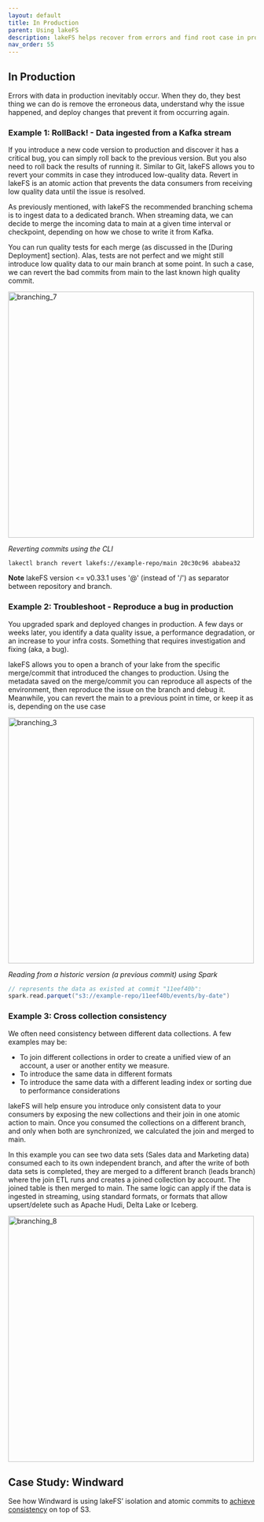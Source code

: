 ```yaml
---
layout: default
title: In Production
parent: Using lakeFS
description: lakeFS helps recover from errors and find root case in production.
nav_order: 55
---
```


## In Production

Errors with data in production inevitably occur. When they do, they best thing we can do is remove the erroneous data, understand why the issue happened, and deploy changes that prevent it from occurring again.

### Example 1: RollBack! - Data ingested from a Kafka stream

If you introduce a new code version to production and discover it has a critical bug, you can simply roll back to the previous version.
But you also need to roll back the results of running it. 
Similar to Git, lakeFS allows you to revert your commits in case they introduced low-quality data.
Revert in lakeFS is an atomic action that prevents the data consumers from receiving low quality data until the issue is resolved.

As previously mentioned, with lakeFS the recommended branching schema is to ingest data to a dedicated branch. When streaming data, we can decide to merge the incoming data to main at a given time interval or checkpoint, depending on how we chose to write it from Kafka. 

You can run quality tests for each merge (as discussed in the [During Deployment] section). Alas, tests are not perfect and we might still introduce low quality data to our main branch at some point.
In such a case, we can revert the bad commits from main to the last known high quality commit.
 

<img src="{{ site.baseurl }}/assets/img/branching_7.png" alt="branching_7" width="500px"/>

_Reverting commits using the CLI_

   ```shell
   lakectl branch revert lakefs://example-repo/main 20c30c96 ababea32
   ```

**Note** lakeFS version <= v0.33.1 uses '@' (instead of '/') as separator between repository and branch.

### Example 2: Troubleshoot - Reproduce a bug in production

You upgraded spark and deployed changes in production. A few days or weeks later, you identify a data quality issue, a performance degradation, or an increase to your infra costs. Something that requires investigation and fixing (aka, a bug).

lakeFS allows you to open a branch of your lake from the specific merge/commit that introduced the changes to production. Using the metadata saved on the merge/commit  you can reproduce all aspects of the environment, then reproduce the issue on the branch and debug it. Meanwhile,  you can revert the main to a previous point in time, or keep it as is, depending on the use case

<img src="{{ site.baseurl }}/assets/img/branching_3.png" alt="branching_3" width="500px"/>


_Reading from a historic version (a previous commit) using Spark_

   ```scala
   // represents the data as existed at commit "11eef40b":
   spark.read.parquet("s3://example-repo/11eef40b/events/by-date")
   ```

### Example 3: Cross collection consistency

We often need consistency between different data collections. A few examples may be:
 - To join different collections in order to create a unified view of an account, a user or another entity we measure.
 - To introduce the same data in different formats
 - To introduce the same data with a different leading index or sorting due to performance considerations

lakeFS will help ensure you introduce only consistent data to your consumers by exposing the new collections and their join in one atomic action to main. Once you consumed the collections on a different branch, and only when both are synchronized, we calculated the join and merged to main. 

In this example you can see two data sets (Sales data and Marketing data) consumed each to its own independent branch, and after the write of both data sets is completed, they are merged to a different branch (leads branch) where the join ETL runs and creates a joined collection by account. The joined table is then merged to main.
The same logic can apply if the data is ingested in streaming, using standard formats, or formats that allow upsert/delete such as Apache Hudi, Delta Lake or Iceberg.

<img src="{{ site.baseurl }}/assets/img/branching_8.png" alt="branching_8" width="500px"/>

## Case Study: Windward
See how Windward is using lakeFS’ isolation and atomic commits to [achieve consistency](https://medium.com/data-rocks/how-windward-leverages-lakefs-for-resilient-data-ingestion-52b838da2cb8) on top of S3.

